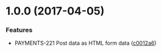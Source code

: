 <a name="1.0.0"></a>
# 1.0.0 (2017-04-05)


### Features

* PAYMENTS-221 Post data as HTML form data ([c0012a6](https://github.com/bigcommerce-labs/form-poster-js/commit/c0012a6))



